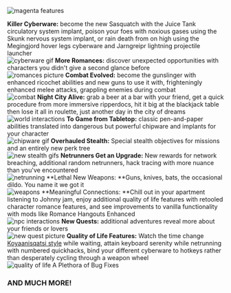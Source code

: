 ![magenta features](https://i.imgur.com/vGEWTAw.png)

**Killer Cyberware:** become the new Sasquatch with the Juice Tank circulatory system implant, poison your foes with noxious gases using the Skunk nervous system implant, or rain death from on high using the Megingjord hover legs cyberware and Jarngreipr lightning projectile launcher\
  ![cyberware gif](https://i.imgur.com/WqJIZUQ.png)
**More Romances:** discover unexpected opportunities with characters you didn't give a second glance before\
  ![romances picture](https://i.imgur.com/tqMlbEN.png)
**Combat Evolved:** become the gunslinger with enhanced ricochet abilities and new guns to use it with, frighteningly enhanced melee attacks, grappling enemies during combat\
  ![combat](https://i.imgur.com/6RS5jlq.png)
**Night City Alive:** grab a beer at a bar with your friend, get a quick procedure from more immersive ripperdocs, hit it big at the blackjack table then lose it all in roulette, just another day in the city of dreams\
  ![world interactions](https://i.imgur.com/9fs0vOZ.png)
**To Game from Tabletop:** classic pen-and-paper abilities translated into dangerous but powerful chipware and implants for your character\
  ![chipware gif](https://i.imgur.com/72XquCp.png)
**Overhauled Stealth:** Special stealth objectives for missions and an entirely new perk tree\
  ![new stealth gifs](https://i.imgur.com/ENECMJH.png)
**Netrunners Get an Upgrade:** New rewards for network breaching, additional random netrunners, hack tracing with more nuance than you've encountered\
  ![netrunning](https://i.imgur.com/po0qgYr.png)
**Lethal New Weapons: **Guns, knives, bats, the occasional dildo. You name it we got it\
  ![weapons](https://i.imgur.com/YCQYnlT.png)
**Meaningful Connections: **Chill out in your apartment listening to Johnny jam, enjoy additional quality of life features with retooled character romance features, and see improvements to vanilla functionality with mods like Romance Hangouts Enhanced\
  ![npc interactions](https://i.imgur.com/HyxeR3Y.png)
**New Quests:** additional adventures reveal more about your friends or lovers\
  ![new quest picture](https://i.imgur.com/jAWLqC4.png)
**Quality of Life Features:** Watch the time change [Koyaanisqatsi style](https://youtu.be/QI2IlA3ztIo?t=124) while waiting, attain keyboard serenity while netrunning with numbered quickhacks, bind your different cyberware to hotkeys rather than desperately cycling through a weapon wheel\
  ![quality of life](https://i.imgur.com/uAqVNDp.png)
A Plethora of Bug Fixes

### AND MUCH MORE!
